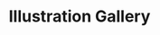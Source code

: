 ---
layout : sparkle
title : "Illustration Gallery"
summary : "Royalty-free illustrations that you can use in commercial projects."
visit : https://gallery.manypixels.co/
tags : []
category : "design"
---